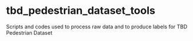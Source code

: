 # tbd_pedestrian_dataset_tools
Scripts and codes used to process raw data and to produce labels for TBD Pedestrian Dataset

